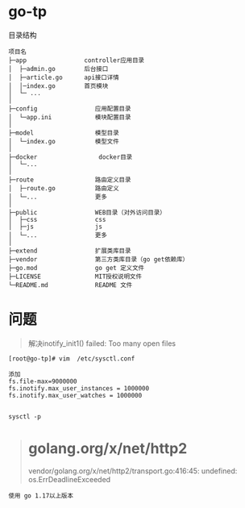 # go-tp

目录结构
```
项目名
├─app                controller应用目录
│  ├─admin.go        后台接口
│  ├─article.go      api接口详情
│  │─index.go        首页模块
│  └─ ...  
│
├─config                应用配置目录
│  └─app.ini            模块配置目录
│
├─model                 模型目录
│  └─index.go           模型文件
│  
├─docker                 docker目录
│  └─...
│
├─route                 路由定义目录
│  ├─route.go           路由定义
│  └─...                更多
│
├─public                WEB目录（对外访问目录）
│  ├─css                css
│  ├─js                 js
│  └─...                更多                  
│
├─extend                扩展类库目录
├─vendor                第三方类库目录（go get依赖库）
├─go.mod                go get 定义文件
├─LICENSE               MIT授权说明文件
└─README.md             README 文件
```


# 问题

>解决inotify_init1() failed: Too many open files

```
[root@go-tp]# vim  /etc/sysctl.conf

添加
fs.file-max=9000000
fs.inotify.max_user_instances = 1000000
fs.inotify.max_user_watches = 1000000


sysctl -p
```


> # golang.org/x/net/http2
>vendor/golang.org/x/net/http2/transport.go:416:45: undefined: os.ErrDeadlineExceeded


```
使用 go 1.17以上版本
```